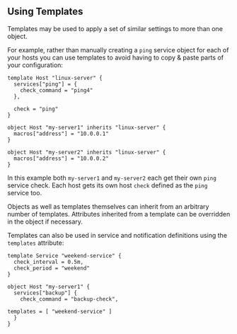 ## Using Templates

Templates may be used to apply a set of similar settings to more than one
object.

For example, rather than manually creating a `ping` service object for each of
your hosts you can use templates to avoid having to copy & paste parts of your
configuration:

    template Host "linux-server" {
      services["ping"] = {
        check_command = "ping4"
      },

      check = "ping"
    }

    object Host "my-server1" inherits "linux-server" {
      macros["address"] = "10.0.0.1"
    }

    object Host "my-server2" inherits "linux-server" {
      macros["address"] = "10.0.0.2"
    }

In this example both `my-server1` and `my-server2` each get their own `ping`
service check. Each host gets its own host `check` defined as the `ping`
service too.

Objects as well as templates themselves can inherit from an arbitrary number of
templates. Attributes inherited from a template can be overridden in the
object if necessary.

Templates can also be used in service and notification definitions using the
`templates` attribute:

    template Service "weekend-service" {
      check_interval = 0.5m,
      check_period = "weekend"
    }

    object Host "my-server1" {
      services["backup"] {
        check_command = "backup-check",

	templates = [ "weekend-service" ]
      }
    }
